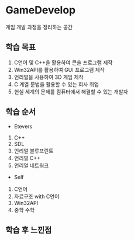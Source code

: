 # GameDevelop
게임 개발 과정을 정리하는 공간 </b>

## 학습 목표
1. C언어 및 C++을 활용하여 콘솔 프로그램 제작 </b>
2. Win32API를 활용하여 GUI 프로그램 제작 </b>
3. 언리얼을 사용하여 3D 게임 제작 </b>
4. C 계열 문법을 활용할 수 있는 회사 취업 </b>
5. 현실 세계의 문제를 컴퓨터에서 해결할 수 있는 개발자 </b>

## 학습 순서
- Etevers
1. C++ </b>
2. SDL </b>
3. 언리얼 블루프린트 </b>
4. 언리얼 C++ </b>
5. 언리얼 네트워크 </b>
- Self
1. C언어 </b>
2. 자료구조 with C언어 </b>
3. Win32API </b>
4. 중학 수학 </b>
## 학습 후 느낀점



